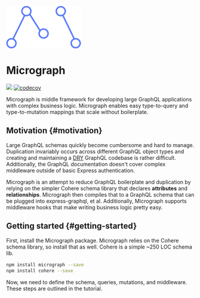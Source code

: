  ![](assets/logo.svg)
# Micrograph
![](https://travis-ci.org/directlyio/micrograph.svg?branch=master) [![codecov](https://codecov.io/gh/directlyio/micrograph/branch/master/graph/badge.svg)](https://codecov.io/gh/directlyio/micrograph)

Micrograph is middle framework for developing large GraphQL applications with complex business logic. Micrograph enables easy type-to-query and type-to-mutation mappings that scale without boilerplate.
## Motivation {#motivation}

Large GraphQL schemas quickly become cumbersome and hard to manage. Duplication invariably occurs across different GraphQL object types and creating and maintaining a [DRY](https://en.wikipedia.org/wiki/Don't_repeat_yourself) GraphQL codebase is rather difficult. Additionally, the GraphQL documentation doesn't cover complex middleware outside of basic Express authentication.

Micrograph is an attempt to reduce GraphQL boilerplate and duplication by relying on the simpler Cohere schema library that declares **attributes** and **relationships**. Micrograph then compiles that to a GraphQL schema that can be plugged into express-graphql, et al. Additionally, Micrograph supports middleware hooks that make writing business logic pretty easy.

## Getting started {#getting-started}

First, install the Micrograph package. Micrograph relies on the Cohere schema library, so install that as well. Cohere is a simple ~250 LOC schema lib.

```bash
npm install micrograph --save
npm install cohere --save
```

Now, we need to define the schema, queries, mutations, and middleware. These steps are outlined in the tutorial.
